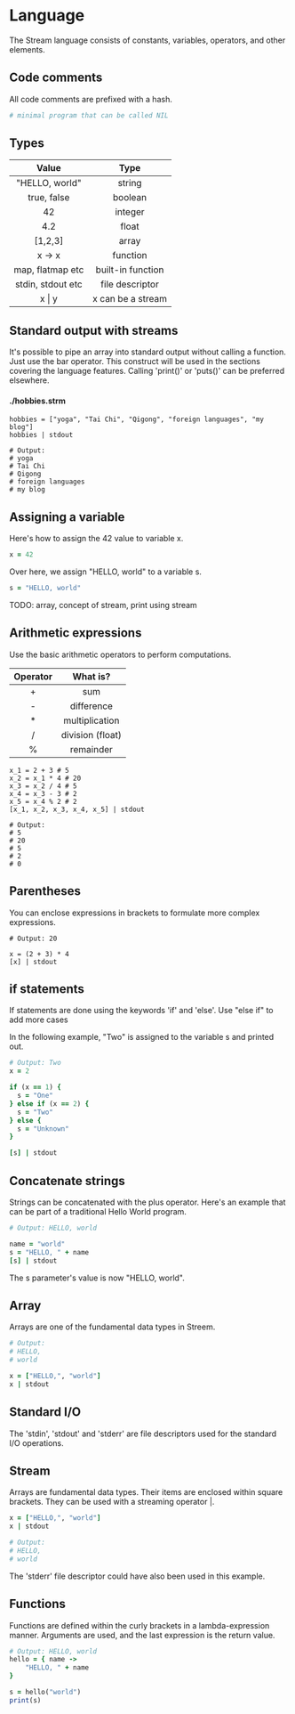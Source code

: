 # Language

The Stream language consists of constants, variables, operators, and other elements.

## Code comments

All code comments are prefixed with a hash.

```ruby
# minimal program that can be called NIL
```

## Types

| Value | Type |
| :---: | :---: |
| "HELLO, world" | string |
| true, false | boolean |
| 42 | integer |
| 4.2 | float |
| [1,2,3] | array |
| x -> x | function |
| map, flatmap etc | built-in function |
| stdin, stdout etc | file descriptor |
| x \| y | x can be a stream |

## Standard output with streams

It's possible to pipe an array into standard output without calling a function. Just use the bar operator. This construct
will be used in the sections covering the language features. Calling 'print()' or 'puts()' can be preferred elsewhere.

#### ./hobbies.strm

```shell
hobbies = ["yoga", "Tai Chi", "Qigong", "foreign languages", "my blog"]
hobbies | stdout

# Output:
# yoga
# Tai Chi
# Qigong
# foreign languages
# my blog
```

## Assigning a variable

Here's how to assign the 42 value to variable x.

```ruby
x = 42
```

Over here, we assign "HELLO, world" to a variable s.

```ruby
s = "HELLO, world"
```

TODO: array, concept of stream, print using stream

## Arithmetic expressions

Use the basic arithmetic operators to perform computations.

| Operator | What is? |
| :---: | :---: |
| + | sum |
| - | difference |
| * | multiplication |
| / | division (float) |
| % | remainder |

```shell
x_1 = 2 + 3 # 5
x_2 = x_1 * 4 # 20
x_3 = x_2 / 4 # 5
x_4 = x_3 - 3 # 2
x_5 = x_4 % 2 # 2
[x_1, x_2, x_3, x_4, x_5] | stdout

# Output:
# 5
# 20
# 5
# 2
# 0
```

## Parentheses

You can enclose expressions in brackets to formulate more complex expressions.

```shell
# Output: 20

x = (2 + 3) * 4
[x] | stdout
```

## if statements

If statements are done using the keywords 'if' and 'else'. Use "else if" to add more cases

In the following example, "Two" is assigned to the variable s and printed out.

```ruby
# Output: Two
x = 2

if (x == 1) {
  s = "One"
} else if (x == 2) {
  s = "Two"
} else {
  s = "Unknown"
}

[s] | stdout
```

## Concatenate strings

Strings can be concatenated with the plus operator. Here's an example that can be part of a traditional Hello World program.

```ruby
# Output: HELLO, world

name = "world"
s = "HELLO, " + name
[s] | stdout
```

The s parameter's value is now "HELLO, world".

## Array

Arrays are one of the fundamental data types in Streem.

```ruby
# Output:
# HELLO,
# world

x = ["HELLO,", "world"]
x | stdout
```

## Standard I/O

The 'stdin', 'stdout' and 'stderr' are file descriptors used for the standard I/O operations.

## Stream

Arrays are fundamental data types. Their items are enclosed within square brackets. They can be used with a streaming operator \|.

```ruby
x = ["HELLO,", "world"]
x | stdout

# Output:
# HELLO,
# world
```

The 'stderr' file descriptor could have also been used in this example.

## Functions

Functions are defined within the curly brackets in a lambda-expression manner. Arguments are used, and the last expression is the return value.

```ruby
# Output: HELLO, world
hello = { name ->
	"HELLO, " + name
}

s = hello("world")
print(s)
```
